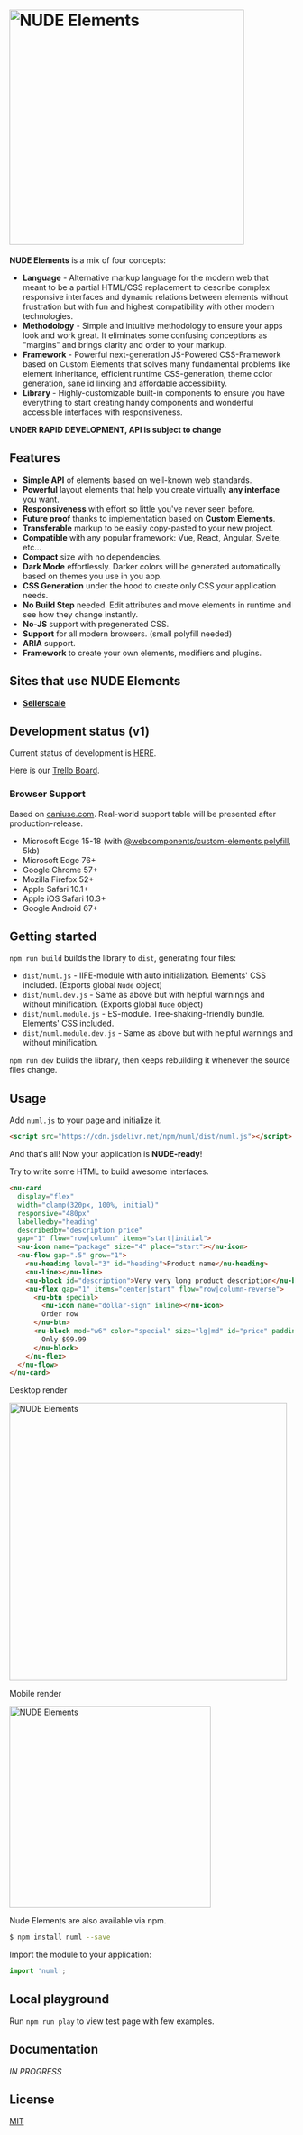 # <img src="https://github.com/tenphi/nude/blob/master/logo.png?raw=true" alt="NUDE Elements" width="416">
**NUDE Elements** is a mix of four concepts: 

* **Language** - Alternative markup language for the modern web that meant to be a partial HTML/CSS replacement to describe complex responsive interfaces and dynamic relations between elements without frustration but with fun and highest compatibility with other modern technologies.
* **Methodology** - Simple and intuitive methodology to ensure your apps look and work great. It eliminates some confusing conceptions as "margins" and brings clarity and order to your markup.
* **Framework** - Powerful next-generation JS-Powered CSS-Framework based on Custom Elements that solves many fundamental problems like element inheritance, efficient runtime CSS-generation, theme color generation, sane id linking and affordable accessibility.
* **Library** - Highly-customizable built-in components to ensure you have everything to start creating handy components and wonderful accessible interfaces with responsiveness.

**UNDER RAPID DEVELOPMENT, API is subject to change**

## Features

* **Simple API** of elements based on well-known web standards.
* **Powerful** layout elements that help you create virtually **any interface** you want.
* **Responsiveness** with effort so little you've never seen before.
* **Future proof** thanks to implementation based on **Custom Elements**.
* **Transferable** markup to be easily copy-pasted to your new project.
* **Compatible** with any popular framework: Vue, React, Angular, Svelte, etc...
* **Compact** size with no dependencies.
* **Dark Mode** effortlessly. Darker colors will be generated automatically based on themes you use in you app.
* **CSS Generation** under the hood to create only CSS your application needs.
* **No Build Step** needed. Edit attributes and move elements in runtime and see how they change instantly.
* **No-JS** support with pregenerated CSS.
* **Support** for all modern browsers. (small polyfill needed)
* **ARIA** support.
* **Framework** to create your own elements, modifiers and plugins.

## Sites that use **NUDE Elements** 

* **[Sellerscale](https://sellerscale.com)**

## Development status (v1)

Current status of development is [HERE](https://github.com/tenphi/nude/projects/1).

Here is our [Trello Board](https://trello.com/b/zEGV1W3L/nude-framework).

### Browser Support

Based on [caniuse.com](caniuse.com). Real-world support table will be presented after production-release.

* Microsoft Edge 15-18 (with [@webcomponents/custom-elements polyfill](https://github.com/webcomponents/polyfills/tree/master/packages/custom-elements), 5kb)
* Microsoft Edge 76+
* Google Chrome 57+
* Mozilla Firefox 52+
* Apple Safari 10.1+
* Apple iOS Safari 10.3+
* Google Android 67+

## Getting started

`npm run build` builds the library to `dist`, generating four files:

* `dist/numl.js` - IIFE-module with auto initialization. Elements' CSS included. (Exports global `Nude` object)
* `dist/numl.dev.js` - Same as above but with helpful warnings and without minification. (Exports global `Nude` object)
* `dist/numl.module.js` - ES-module. Tree-shaking-friendly bundle. Elements' CSS included.
* `dist/numl.module.dev.js` - Same as above but with helpful warnings and without minification.

`npm run dev` builds the library, then keeps rebuilding it whenever the source files change.

## Usage
Add `numl.js` to your page and initialize it.

```html
<script src="https://cdn.jsdelivr.net/npm/numl/dist/numl.js"></script>
```

And that's all! Now your application is **NUDE-ready**!

Try to write some HTML to build awesome interfaces.

```html
<nu-card
  display="flex"
  width="clamp(320px, 100%, initial)"
  responsive="480px"
  labelledby="heading"
  describedby="description price"
  gap="1" flow="row|column" items="start|initial">
  <nu-icon name="package" size="4" place="start"></nu-icon>
  <nu-flow gap=".5" grow="1">
    <nu-heading level="3" id="heading">Product name</nu-heading>
    <nu-line></nu-line>
    <nu-block id="description">Very very long product description</nu-block>
    <nu-flex gap="1" items="center|start" flow="row|column-reverse">
      <nu-btn special>
        <nu-icon name="dollar-sign" inline></nu-icon>
        Order now
      </nu-btn>
      <nu-block mod="w6" color="special" size="lg|md" id="price" padding=".5x 1x">
        Only $99.99
      </nu-block>
    </nu-flex>
  </nu-flow>
</nu-card>
```

Desktop render

<img src="https://github.com/tenphi/nude/blob/master/example-desktop.png?raw=true" alt="NUDE Elements" width="492">

Mobile render

<img src="https://github.com/tenphi/nude/blob/master/example-mobile.png?raw=true" alt="NUDE Elements" width="357">

Nude Elements are also available via npm.
```bash
$ npm install numl --save
```

Import the module to your application:
```javascript
import 'numl';
```

## Local playground

Run `npm run play` to view test page with few examples.

## Documentation

*IN PROGRESS*

## License

[MIT](LICENSE)